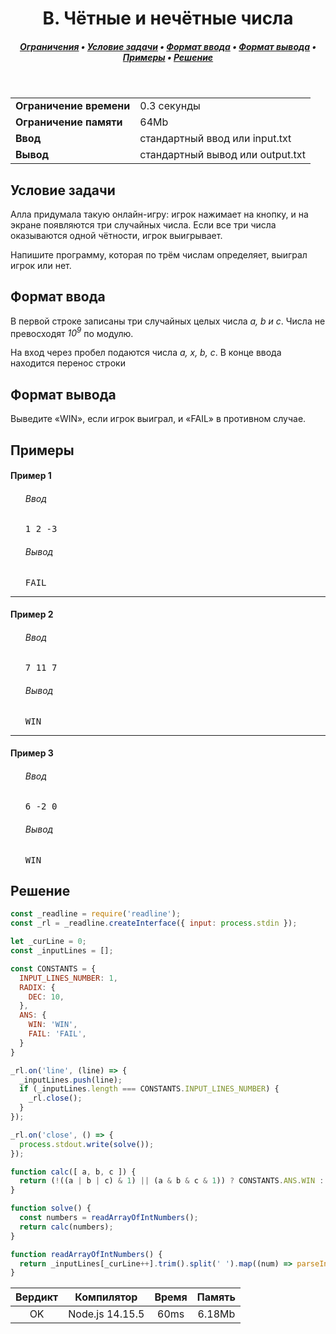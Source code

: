 <h1 align="center">B. Чётные и нечётные числа</h1>

<h5 align="center">
<a href="#limits">Ограничения</a>
•
<a href="#task">Условие задачи</a>
•
<a href="#input">Формат ввода</a>
•
<a href="#output">Формат вывода</a>
•
<a href="#examples">Примеры</a>
•
<a href="#solution">Решение</a>
</h5>

<br>

<table id="limits">
<tbody>
<tr>
<td>
<b>Ограничение времени</b>
</td>
<td>
0.3 секунды
</td>
</tr>
<tr>
<td>
<b>Ограничение памяти</b>
</td>
<td>
64Mb
</td>
</tr>
<tr>
<td>
<b>Ввод</b>
</td>
<td>
стандартный ввод или input.txt
</td>
</tr>
<tr>
<td>
<b>Вывод</b>
</td>
<td>
стандартный вывод или output.txt
</td>
</tr>
</tbody>
</table>

<h2 id="task">Условие задачи</h2>

Алла придумала такую онлайн-игру: игрок нажимает на кнопку, и на экране появляются три случайных числа. Если все три числа оказываются одной чётности, игрок выигрывает.

Напишите программу, которая по трём числам определяет, выиграл игрок или нет.

<h2 id="input">Формат ввода</h2>

В первой строке записаны три случайных целых числа <i>a, b и c</i>. Числа не превосходят <i>10<sup>9</sup></i> по модулю.

На вход через пробел подаются числа <i>a, x, b, c</i>. В конце ввода находится перенос строки

<h2 id="output">Формат вывода</h2>

Выведите «WIN», если игрок выиграл, и «FAIL» в противном случае.

<h2 id="examples">Примеры</h2>

<h4>Пример 1</h4>
<ul>
<h6>Ввод</h6>
<pre>
1 2 -3
</pre>

<h6>Вывод</h6>
<pre>
FAIL
</pre>
</ul>

<hr>

<h4>Пример 2</h4>
<ul>
<h6>Ввод</h6>
<pre>
7 11 7
</pre>

<h6>Вывод</h6>
<pre>
WIN
</pre>
</ul>

<hr>

<h4>Пример 3</h4>
<ul>
<h6>Ввод</h6>
<pre>
6 -2 0
</pre>

<h6>Вывод</h6>
<pre>
WIN
</pre>
</ul>

<h2 id="solution">Решение</h2>

```javascript
const _readline = require('readline');
const _rl = _readline.createInterface({ input: process.stdin });

let _curLine = 0;
const _inputLines = [];

const CONSTANTS = {
  INPUT_LINES_NUMBER: 1,
  RADIX: {
    DEC: 10,
  },
  ANS: {
    WIN: 'WIN',
    FAIL: 'FAIL',
  }
}

_rl.on('line', (line) => {
  _inputLines.push(line);
  if (_inputLines.length === CONSTANTS.INPUT_LINES_NUMBER) {
    _rl.close();
  }
});

_rl.on('close', () => {
  process.stdout.write(solve());
});

function calc([ a, b, c ]) {
  return (!((a | b | c) & 1) || (a & b & c & 1)) ? CONSTANTS.ANS.WIN : CONSTANTS.ANS.FAIL;
}

function solve() {
  const numbers = readArrayOfIntNumbers();
  return calc(numbers);
}

function readArrayOfIntNumbers() {
  return _inputLines[_curLine++].trim().split(' ').map((num) => parseInt(num, CONSTANTS.RADIX.DEC));
}
```
<table>
  <thead>
    <tr>
      <th>Вердикт</th>
      <th>Компилятор</th>
      <th>Время</th>
      <th>Память</th>
    </tr>
  </thead>
  <tbody>
<tr align="center">
<td>OK</td>
<td>Node.js 14.15.5</td>
<td>60ms</td>
<td>6.18Mb</td>
</tr>
  </tbody>
</table>